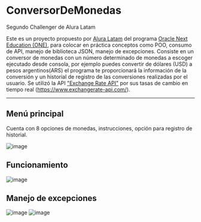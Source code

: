 # ConversorDeMonedas
Segundo Challenger de Alura Latam


Este es un proyecto propuesto por [Alura Latam](https://www.aluracursos.com/) del programa [Oracle Next Education (ONE)](https://www.oracle.com/co/education/oracle-next-education/), para colocar en práctica conceptos como POO, consumo de API, manejo de biblioteca JSON, manejo de excepciones.
Consiste en un conversor de monedas con un número determinado de monedas a escoger ejecutado desde consola, por ejemplo puedes convertir de dólares (USD) a pesos argentinos(ARS)
el programa te proporcionará la información de la conversión y un historial de registro de las conversiones realizadas por el usuario.
Se utilizó la API ["Exchange Rate API"]((https://www.exchangerate-api.com/)) por sus tasas de cambio en tiempo real (https://www.exchangerate-api.com/).


---
## Menú principal 

Cuenta con 8 opciones de monedas, instrucciones, opción para registro de historial.

![image](https://github.com/kacog/ConversorDeMonedas/assets/110929836/85a49b68-b12b-496c-b6b4-e9884c0260b5)

## Funcionamiento

![image](https://github.com/kacog/ConversorDeMonedas/assets/110929836/959a2d03-45ab-4b63-8a3d-d01768e47151)

## Manejo de excepciones
![image](https://github.com/kacog/ConversorDeMonedas/assets/110929836/8d1f3a27-7b5d-4074-9133-cb8d439fd753)
![image](https://github.com/kacog/ConversorDeMonedas/assets/110929836/46114c3e-9bc5-4461-9283-2c4f05c2c7ae)


